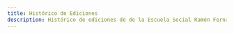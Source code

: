 ```yaml
---
title: Histórico de Ediciones
description: Histórico de ediciones de de la Escuela Social Ramón Fernández Durán
---
```



